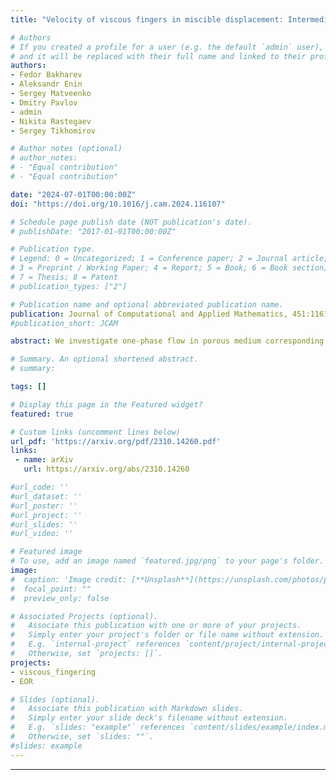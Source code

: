 ```yaml
---
title: "Velocity of viscous fingers in miscible displacement: Intermediate concentration"

# Authors
# If you created a profile for a user (e.g. the default `admin` user), write the username (folder name) here 
# and it will be replaced with their full name and linked to their profile.
authors:
- Fedor Bakharev 
- Aleksandr Enin 
- Sergey Matveenko 
- Dmitry Pavlov 
- admin
- Nikita Rastegaev
- Sergey Tikhomirov 

# Author notes (optional)
# author_notes:
# - "Equal contribution"
# - "Equal contribution"

date: "2024-07-01T00:00:00Z"
doi: "https://doi.org/10.1016/j.cam.2024.116107"

# Schedule page publish date (NOT publication's date).
# publishDate: "2017-01-01T00:00:00Z"

# Publication type.
# Legend: 0 = Uncategorized; 1 = Conference paper; 2 = Journal article;
# 3 = Preprint / Working Paper; 4 = Report; 5 = Book; 6 = Book section;
# 7 = Thesis; 8 = Patent
# publication_types: ["2"]

# Publication name and optional abbreviated publication name.
publication: Journal of Computational and Applied Mathematics, 451:116107
#publication_short: JCAM

abstract: We investigate one-phase flow in porous medium corresponding to a miscible displacement process in which the viscosity of the injected fluid is smaller than the viscosity in the reservoir fluid, which frequently leads to the formation of a mixing zone characterized by thin fingers. The mixing zone grows in time due to the difference in speed between its leading and trailing edges. The transverse flow equilibrium (TFE) model provides estimates of these speeds. We propose an enhancement for the TFE estimates, and provide its theoretical justification. It is based on the assumption that an intermediate concentration exists near the tip of the finger, which allows to reduce the integration interval in the speed estimate. Numerical simulations were conducted that corroborate the new estimates within the computational fluid dynamics model. The refined estimates offer greater accuracy than those provided by the original TFE model.

# Summary. An optional shortened abstract.
# summary: 

tags: []

# Display this page in the Featured widget?
featured: true

# Custom links (uncomment lines below)
url_pdf: 'https://arxiv.org/pdf/2310.14260.pdf'
links:
 - name: arXiv
   url: https://arxiv.org/abs/2310.14260

#url_code: ''
#url_dataset: ''
#url_poster: ''
#url_project: ''
#url_slides: ''
#url_video: ''

# Featured image
# To use, add an image named `featured.jpg/png` to your page's folder. 
image:
#  caption: 'Image credit: [**Unsplash**](https://unsplash.com/photos/pLCdAaMFLTE)'
#  focal_point: ""
#  preview_only: false

# Associated Projects (optional).
#   Associate this publication with one or more of your projects.
#   Simply enter your project's folder or file name without extension.
#   E.g. `internal-project` references `content/project/internal-project/index.md`.
#   Otherwise, set `projects: []`.
projects:
- viscous_fingering
- EOR

# Slides (optional).
#   Associate this publication with Markdown slides.
#   Simply enter your slide deck's filename without extension.
#   E.g. `slides: "example"` references `content/slides/example/index.md`.
#   Otherwise, set `slides: ""`.
#slides: example
---
```

---
